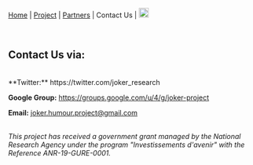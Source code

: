 [Home](index) | [Project](project) | [Partners](partners) | Contact Us | [<img src="drapeau FR.png" width="20">](https://motsmachines.github.io/joker/FR/contact)

<br>

## Contact Us via:
<br>
**Twitter:** https://twitter.com/joker_research

**Google Group:** https://groups.google.com/u/4/g/joker-project

**Email:** [joker.humour.project@gmail.com](mailto:joker.humour.project@gmail.com)



<br>*This project has received a government grant managed by the National Research Agency under the program "Investissements d'avenir" with the Reference ANR-19-GURE-0001.*

